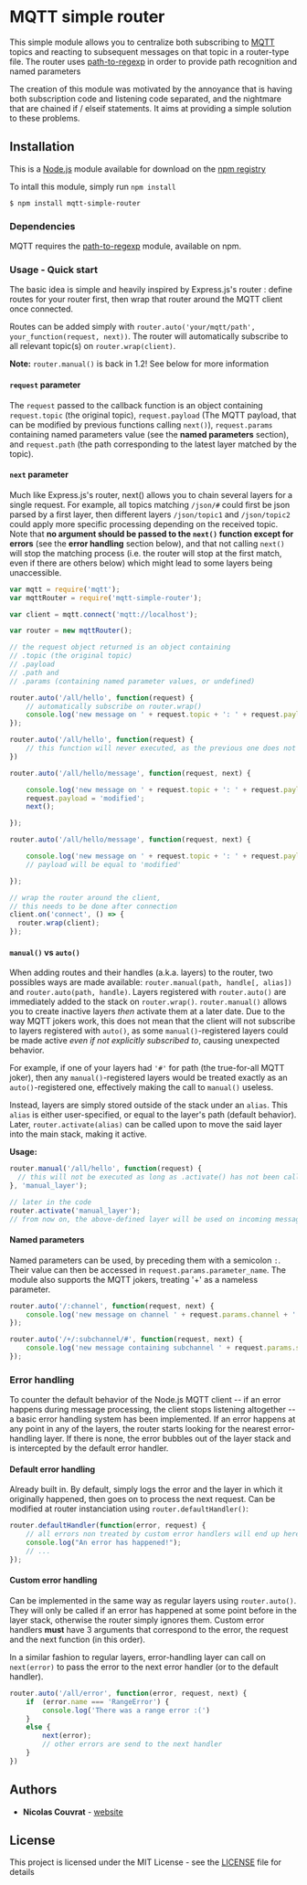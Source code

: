 # MQTT simple router

This simple module allows you to centralize both subscribing to [MQTT](https://www.npmjs.com/package/mqtt) topics and reacting to subsequent messages on that topic in a router-type file.
The router uses [path-to-regexp](https://www.npmjs.com/package/path-to-regexp) in order to provide path recognition and named parameters

The creation of this module was motivated by the annoyance that is having both subscription code and listening code separated, and the nightmare that are chained if / elseif statements.
It aims at providing a simple solution to these problems.

## Installation

This is a [Node.js](https://nodejs.org/en/) module available for download on the [npm registry](https://www.npmjs.com/package/mqtt-simple-router)

To intall this module, simply run `npm install`
```
$ npm install mqtt-simple-router
```

### Dependencies

MQTT requires the [path-to-regexp](https://www.npmjs.com/package/path-to-regexp) module, available on npm.

### Usage - Quick start

The basic idea is simple and heavily inspired by Express.js's router : define routes for your router first, then wrap that router around the MQTT client once connected.

Routes can be added simply with `router.auto('your/mqtt/path', your_function(request, next))`. The router will automatically subscribe to all relevant topic(s) on `router.wrap(client)`.

**Note:** `router.manual()` is back in 1.2! See below for more information

#### `request` parameter

The `request` passed to the callback function is an object containing `request.topic` (the original topic), `request.payload` (The MQTT payload, that can be modified by previous functions calling `next()`), `request.params` containing named parameters value (see the **named parameters** section), and `request.path` (the path corresponding to the latest layer matched by the topic).

#### `next` parameter

Much like Express.js's router, next() allows you to chain several layers for a single request. For example, all topics matching `/json/#` could first be json parsed by a first layer, then different layers `/json/topic1` and `/json/topic2` could apply more specific processing depending on the received topic. Note that **no argument should be passed to the `next()` function except for errors** (see the **error handling** section below), and that not calling `next()` will stop the matching process (i.e. the router will stop at the first match, even if there are others below) which might lead to some layers being unaccessible.

```js
var mqtt = require('mqtt');
var mqttRouter = require('mqtt-simple-router');

var client = mqtt.connect('mqtt://localhost');

var router = new mqttRouter();

// the request object returned is an object containing
// .topic (the original topic)
// .payload
// .path and
// .params (containing named parameter values, or undefined)

router.auto('/all/hello', function(request) {
    // automatically subscribe on router.wrap()
    console.log('new message on ' + request.topic + ': ' + request.payload);
});

router.auto('/all/hello', function(request) {
    // this function will never executed, as the previous one does not call next() and will therefore 'block'
})

router.auto('/all/hello/message', function(request, next) {

    console.log('new message on ' + request.topic + ': ' + request.payload);
    request.payload = 'modified';
    next();

});

router.auto('/all/hello/message', function(request, next) {

    console.log('new message on ' + request.topic + ': ' + request.payload);
    // payload will be equal to 'modified'

});

// wrap the router around the client,
// this needs to be done after connection
client.on('connect', () => {
  router.wrap(client);
});
```

#### `manual()` vs `auto()`

When adding routes and their handles (a.k.a. layers) to the router, two possibles ways are made available: `router.manual(path, handle[, alias])` and `router.auto(path, handle)`.
Layers registered with `router.auto()` are immediately added to the stack on `router.wrap()`. `router.manual()` allows you to create inactive layers _then_ activate them at a later date. Due to the way MQTT jokers work, this does not mean that the client will not subscribe to layers registered with `auto()`, as some `manual()`-registered layers could be made active _even if not explicitly subscribed to_, causing unexpected behavior. 

For example, if one of your layers had `'#'` for path (the true-for-all MQTT joker), then any `manual()`-registered layers would be treated exactly as an `auto()`-registered one, effectively making the call to `manual()` useless.

Instead, layers are simply stored outside of the stack under an `alias`. This `alias` is either user-specified, or equal to the layer's path (default behavior). Later, `router.activate(alias)` can be called upon to move the said layer into the main stack, making it active.

**Usage:**
```javascript
router.manual('/all/hello', function(request) {
  // this will not be executed as long as .activate() has not been called
}, 'manual_layer');

// later in the code
router.activate('manual_layer');
// from now on, the above-defined layer will be used on incoming messages
```
#### Named parameters

Named parameters can be used, by preceding them with a semicolon `:`. Their value can then be accessed in `request.params.parameter_name`.
The module also supports the MQTT jokers, treating '+' as a nameless parameter.

```js
router.auto('/:channel', function(request, next) {
    console.log('new message on channel ' + request.params.channel + ': ' + request.payload);
});

router.auto('/+/:subchannel/#', function(request, next) {
    console.log('new message containing subchannel ' + request.params.subchannel + ': ' + request.payload);
});
```

### Error handling

To counter the default behavior of the Node.js MQTT client -- if an error happens during message processing, the client stops listening altogether -- a basic error handling system has been implemented.
If an error happens at any point in any of the layers, the router starts looking for the nearest error-handling layer. If there is none, the error bubbles out of the layer stack and is intercepted by the default error handler.

#### Default error handling

Already built in. By default, simply logs the error and the layer in which it originally happened, then goes on to process the next request.
Can be modified at router instanciation using `router.defaultHandler()`:
```js
router.defaultHandler(function(error, request) {
    // all errors non treated by custom error handlers will end up here
    console.log("An error has happened!");
    // ...
});
```

#### Custom error handling

Can be implemented in the same way as regular layers using `router.auto()`. They will only be called if an error has happened at some point before in the layer stack, otherwise the router simply ignores them. Custom error handlers **must** have 3 arguments that correspond to the error, the request and the next function (in this order).

In a similar fashion to regular layers, error-handling layer can call on `next(error)` to pass the error to the next error handler (or to the default handler).

```js
router.auto('/all/error', function(error, request, next) {
    if  (error.name === 'RangeError') {
        console.log('There was a range error :(')
    }
    else {
        next(error);
        // other errors are send to the next handler
    }
})
```

## Authors

* **Nicolas Couvrat** - [website](http://www.nicolascouvrat.com)

## License

This project is licensed under the MIT License - see the [LICENSE](LICENSE) file for details
